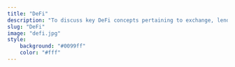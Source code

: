 ```yaml
---
title: "DeFi"
description: "To discuss key DeFi concepts pertaining to exchange, lending and more"
slug: "DeFi"
image: "defi.jpg"
style:
    background: "#0099ff"
    color: "#fff"
---
```

